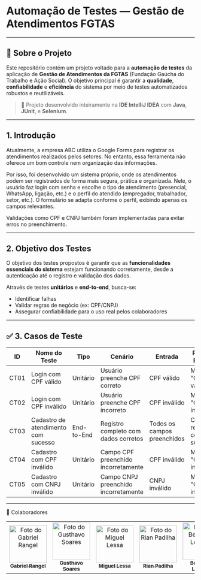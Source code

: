 #  Automação de Testes — Gestão de Atendimentos FGTAS

---

## 📌 Sobre o Projeto

Este repositório contém um projeto voltado para a **automação de testes** da aplicação de **Gestão de Atendimentos da FGTAS** (Fundação Gaúcha do Trabalho e Ação Social). O objetivo principal é garantir a **qualidade**, **confiabilidade** e **eficiência** do sistema por meio de testes automatizados robustos e reutilizáveis.

> 🔎 Projeto desenvolvido inteiramente na **IDE IntelliJ IDEA** com **Java**, **JUnit**, e **Selenium**.

---

##  1. Introdução

Atualmente, a empresa ABC utiliza o Google Forms para registrar os atendimentos realizados pelos setores. No entanto, essa ferramenta não oferece um bom controle nem organização das informações.

Por isso, foi desenvolvido um sistema próprio, onde os atendimentos podem ser registrados de forma mais segura, prática e organizada. Nele, o usuário faz login com senha e escolhe o tipo de atendimento (presencial, WhatsApp, ligação, etc.) e o perfil do atendido (empregador, trabalhador, setor, etc.). O formulário se adapta conforme o perfil, exibindo apenas os campos relevantes.

Validações como CPF e CNPJ também foram implementadas para evitar erros no preenchimento.

---

##  2. Objetivo dos Testes

O objetivo dos testes propostos é garantir que as **funcionalidades essenciais do sistema** estejam funcionando corretamente, desde a autenticação até o registro e validação dos dados.

Através de testes **unitários** e **end-to-end**, busca-se:

- Identificar falhas
- Validar regras de negócio (ex: CPF/CNPJ)
- Assegurar confiabilidade para o uso real pelos colaboradores

---

## ✅ 3. Casos de Teste

| ID   | Nome do Teste                      | Tipo       | Cenário                                     | Entrada        | Resultado Esperado                     |
|------|------------------------------------|------------|---------------------------------------------|----------------|----------------------------------------|
| CT01 | Login com CPF válido               | Unitário   | Usuário preenche CPF correto                | CPF válido     | Mensagem: "CPF válido!"                |
| CT02 | Login com CPF inválido            | Unitário   | Usuário preenche CPF incorreto              | CPF inválido   | Mensagem: "CPF inválido!"              |
| CT03 | Cadastro de atendimento com sucesso | End-to-End | Registro completo com dados corretos        | Todos os campos preenchidos | Cadastro realizado com sucesso       |
| CT04 | Cadastro com CPF inválido         | Unitário   | Campo CPF preenchido incorretamente         | CPF inválido   | Mensagem: "CPF inválido"               |
| CT05 | Cadastro com CNPJ inválido        | Unitário   | Campo CNPJ preenchido incorretamente        | CNPJ inválido  | Mensagem: "CNPJ inválido"              |

---


🤝 Colaboradores
<table> <tr> <td align="center"> <a href="https://github.com/Rangel202"> <img src="https://github.com/user-attachments/assets/ec332b51-90fd-4579-a683-95c0d7ab4505" width="100px" alt="Foto do Gabriel Rangel"/><br> <sub><b>Gabriel Rangel</b></sub> </a> </td> <td align="center"> <a href="https://github.com/GusthavoSoares"> <img src="https://github.com/user-attachments/assets/5f93c288-4139-414f-96b7-027a1a0d6416" width="100px" alt="Foto do Gusthavo Soares"/><br> <sub><b>Gusthavo Soares</b></sub> </a> </td> <td align="center"> <a href="https://github.com/miguellessa"> <img src="https://github.com/user-attachments/assets/e37eef0f-d235-4c94-ba70-2598d326f49f" width="100px" alt="Foto do Miguel Lessa"/><br> <sub><b>Miguel Lessa</b></sub> </a> </td> <td align="center"> <a href="https://github.com/RianBPadilha"> <img src="https://via.placeholder.com/100x100.png?text=Rian" width="100px" alt="Foto do Rian Padilha"/><br> <sub><b>Rian Padilha</b></sub> </a> </td> <td align="center"> <a href="https://github.com/BernardoLencina"> <img src="https://via.placeholder.com/100x100.png?text=Bernardo" width="100px" alt="Foto do Bernardo Lencina"/><br> <sub><b>Bernardo Lencina</b></sub> </a> </td> </tr> </table>
